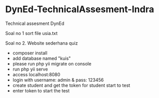 # DynEd-TechnicalAssesment-Indra
Technical assesment DynEd 

Soal no 1 sort file usia.txt

Soal no 2. Website sederhana quiz 

- composer install
- add database named "kuis"
- please run php yii migrate on console
- run php yii serve
- access localhost:8080
- login with username: admin & pass: 123456
- create student and get the token for student start to test
- enter token to start the test

